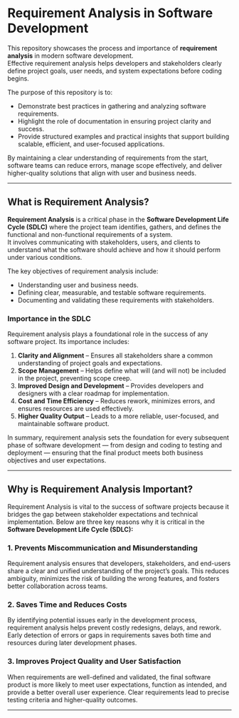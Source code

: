 
# Requirement Analysis in Software Development

This repository showcases the process and importance of **requirement analysis** in modern software development.  
Effective requirement analysis helps developers and stakeholders clearly define project goals, user needs, and system expectations before coding begins.  

The purpose of this repository is to:
- Demonstrate best practices in gathering and analyzing software requirements.  
- Highlight the role of documentation in ensuring project clarity and success.  
- Provide structured examples and practical insights that support building scalable, efficient, and user-focused applications.  

By maintaining a clear understanding of requirements from the start, software teams can reduce errors, manage scope effectively, and deliver higher-quality solutions that align with user and business needs.  

---

## What is Requirement Analysis?

**Requirement Analysis** is a critical phase in the **Software Development Life Cycle (SDLC)** where the project team identifies, gathers, and defines the functional and non-functional requirements of a system.  
It involves communicating with stakeholders, users, and clients to understand what the software should achieve and how it should perform under various conditions.  

The key objectives of requirement analysis include:
- Understanding user and business needs.  
- Defining clear, measurable, and testable software requirements.  
- Documenting and validating these requirements with stakeholders.  

### Importance in the SDLC

Requirement analysis plays a foundational role in the success of any software project. Its importance includes:

1. **Clarity and Alignment** – Ensures all stakeholders share a common understanding of project goals and expectations.  
2. **Scope Management** – Helps define what will (and will not) be included in the project, preventing scope creep.  
3. **Improved Design and Development** – Provides developers and designers with a clear roadmap for implementation.  
4. **Cost and Time Efficiency** – Reduces rework, minimizes errors, and ensures resources are used effectively.  
5. **Higher Quality Output** – Leads to a more reliable, user-focused, and maintainable software product.  

In summary, requirement analysis sets the foundation for every subsequent phase of software development — from design and coding to testing and deployment — ensuring that the final product meets both business objectives and user expectations.

---

## Why is Requirement Analysis Important?

Requirement Analysis is vital to the success of software projects because it bridges the gap between stakeholder expectations and technical implementation. Below are three key reasons why it is critical in the **Software Development Life Cycle (SDLC):**

### 1. Prevents Miscommunication and Misunderstanding
Requirement analysis ensures that developers, stakeholders, and end-users share a clear and unified understanding of the project’s goals. This reduces ambiguity, minimizes the risk of building the wrong features, and fosters better collaboration across teams.

### 2. Saves Time and Reduces Costs
By identifying potential issues early in the development process, requirement analysis helps prevent costly redesigns, delays, and rework. Early detection of errors or gaps in requirements saves both time and resources during later development phases.

### 3. Improves Project Quality and User Satisfaction
When requirements are well-defined and validated, the final software product is more likely to meet user expectations, function as intended, and provide a better overall user experience. Clear requirements lead to precise testing criteria and higher-quality outcomes.

---
